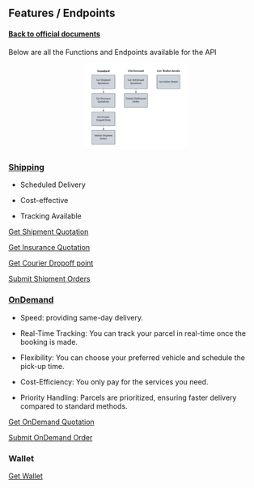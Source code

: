 ## Features / Endpoints

#### [Back to official documents](../README.md)

Below are all the Functions and Endpoints available for the API

<p align="center">
<img src="../Pictures/features_chart.png" alt="Features Chart" style="width:40%; margin:0; padding:0;">
</p>

### [Shipping](Shipping)

- Scheduled Delivery

- Cost-effective

- Tracking Available
  
[Get Shipment Quotation](Shipping/1.get_shipment_quotation.md)

[Get Insurance Quotation](Shipping/2.get_insurance_quotation.md)

[Get Courier Dropoff point](Shipping/get_Courier_Dropoff_point.md)

[Submit Shipment Orders](Shipping/Submit_Shipment_Orders.md)

### [OnDemand](OnDemand)

- Speed: providing same-day delivery.

- Real-Time Tracking: You can track your parcel in real-time once the booking is made.

- Flexibility: You can choose your preferred vehicle and schedule the pick-up time.

- Cost-Efficiency: You only pay for the services you need.

- Priority Handling: Parcels are prioritized, ensuring faster delivery compared to standard methods.

[Get OnDemand Quotation](OnDemand/get_OnDemand_Quotation.md)

[Submit OnDemand Order](OnDemand/Submit_OnDemand_Order.md)

### Wallet

[Get Wallet](get_Wallet.md)
